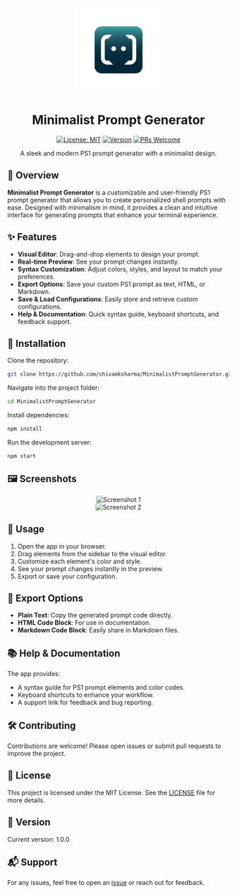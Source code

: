 <div align="center">
  <img src="./assets/Designer-removebg.png" alt="VimMaster Logo" width="200"/>

  # Minimalist Prompt Generator

  [![License: MIT](https://img.shields.io/badge/License-MIT-yellow.svg)](https://opensource.org/licenses/MIT)
  [![Version](https://img.shields.io/badge/version-1.0.0-blue.svg)](https://github.com/yourusername/vimmaster)
  [![PRs Welcome](https://img.shields.io/badge/PRs-welcome-brightgreen.svg)](https://github.com/yourusername/vimmaster/pulls)

  A sleek and modern PS1 prompt generator with a minimalist design.
</div>


## 🚀 Overview

**Minimalist Prompt Generator** is a customizable and user-friendly PS1 prompt generator that allows you to create personalized shell prompts with ease. Designed with minimalism in mind, it provides a clean and intuitive interface for generating prompts that enhance your terminal experience.

## ✨ Features

- **Visual Editor**: Drag-and-drop elements to design your prompt.
- **Real-time Preview**: See your prompt changes instantly.
- **Syntax Customization**: Adjust colors, styles, and layout to match your preferences.
- **Export Options**: Save your custom PS1 prompt as text, HTML, or Markdown.
- **Save & Load Configurations**: Easily store and retrieve custom configurations.
- **Help & Documentation**: Quick syntax guide, keyboard shortcuts, and feedback support.

## 🔧 Installation

Clone the repository:

```bash
git clone https://github.com/shivamksharma/MinimalistPromptGenerator.git
```

Navigate into the project folder:

```bash
cd MinimalistPromptGenerator
```

Install dependencies:

```bash
npm install
```

Run the development server:

```bash
npm start
```

## 🖼️ Screenshots

<p align="center">
  <img src="./assets/MinimalistPromptGenerator_Preview_Image_1.png" alt="Screenshot 1"/>
  <br>
  <img src="./assets/MinimalistPromptGenerator_Preview_Image_2.png" alt="Screenshot 2"/>
</p>

## 📖 Usage

1. Open the app in your browser.
2. Drag elements from the sidebar to the visual editor.
3. Customize each element's color and style.
4. See your prompt changes instantly in the preview.
5. Export or save your configuration.

## 💼 Export Options

- **Plain Text**: Copy the generated prompt code directly.
- **HTML Code Block**: For use in documentation.
- **Markdown Code Block**: Easily share in Markdown files.

## 📚 Help & Documentation

The app provides:
- A syntax guide for PS1 prompt elements and color codes.
- Keyboard shortcuts to enhance your workflow.
- A support link for feedback and bug reporting.

## 🛠️ Contributing

Contributions are welcome! Please open issues or submit pull requests to improve the project.

## 📝 License

This project is licensed under the MIT License. See the [LICENSE](https://github.com/shivamksharma/MinimalistPromptGenerator/blob/main/LICENSE) file for more details.

## 📌 Version

Current version: 1.0.0

## 📬 Support

For any issues, feel free to open an [issue](https://github.com/shivamksharma/MinimalistPromptGenerator/issues) or reach out for feedback.

